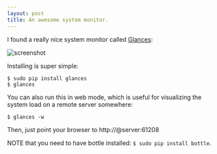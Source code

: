 ```yaml
---
layout: post
title: An awesome system monitor.
---
```


I found a really nice system monitor called [Glances](http://nicolargo.github.io/glances/):

![screenshot](http://glances.readthedocs.io/en/latest/_images/screenshot-wide.png "Glances screenshot")

Installing is super simple:

    $ sudo pip install glances
    $ glances


You can also run this in web mode, which is useful for visualizing the system load on a remote server somewhere:

    $ glances -w

Then, just point your browser to http://@server:61208

NOTE that you need to have bottle installed: `$ sudo pip install bottle`.
